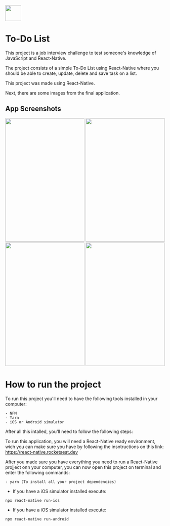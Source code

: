 <img src="https://www.pinclipart.com/picdir/big/109-1098476_checklist-poll-task-to-do-list-clipboard-comments.png"  height="50">

# To-Do List

This project is a job interview challenge to test someone's knowledge of JavaScript and React-Native.

The project consists of a simple To-Do List using React-Native where you should be able to create, update, delete and save task on a list.

This project was made using React-Native.

Next, there are some images from the final application.

## App Screenshots

<img src="https://i.ibb.co/TMQhnbx/Screen-Shot-2020-12-02-at-6-09-43-PM.png" width="250" height="390">
<img src="https://i.ibb.co/0GKRjTK/Screen-Shot-2020-12-02-at-6-09-31-PM.png" width="250" height="390">
<img src="https://i.ibb.co/2qggN3x/Screen-Shot-2020-12-02-at-6-09-27-PM.png" width="250" height="390">
<img src="https://i.ibb.co/TMQhnbx/Screen-Shot-2020-12-02-at-6-09-43-PM.png" width="250" height="390">

# How to run the project

To run this project you'll need to have the following tools installed in your computer:

    - NPM
    - Yarn
    - iOS or Android simulator

After all this intalled, you'll need to follow the following steps:

To run this application, you will need a React-Native ready environment, wich you can make sure you have by following the insntructions on this link:
https://react-native.rocketseat.dev

After you made sure you have everything you need to run a React-Native projject onn your computer, you can now open this project on terminal and enter the following commands:

```
- yarn (To install all your project dependencies)
```

 * If you have a iOS simulator installed execute:
 ```
 npx react-native run-ios
 ```
 
 * If you have a iOS simulator installed execute:
 ```
 npx react-native run-android
 ```
